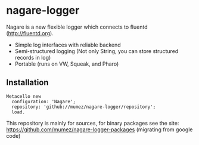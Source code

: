 nagare-logger
=============

Nagare is a new flexible logger which connects to fluentd (http://fluentd.org).

* Simple log interfaces with reliable backend
* Semi-structured logging (Not only String, you can store structured records in log)
* Portable (runs on VW, Squeak, and Pharo)

## Installation

```smalltalk
Metacello new
  configuration: 'Nagare';
  repository: 'github://mumez/nagare-logger/repository';
  load.
```

This repository is mainly for sources, for binary packages see the site:
https://github.com/mumez/nagare-logger-packages (migrating from google code)
